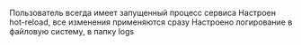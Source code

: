 Пользователь всегда имеет запущенный процесс сервиса
Настроен hot-reload, все изменения применяются сразу
Настроено логирование в файловую систему, в папку logs
